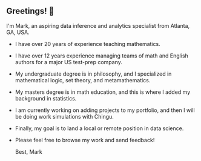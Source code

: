 ## Greetings! 👋

I'm Mark, an aspiring data inference and analytics specialist from Atlanta, GA, USA.

- I have over 20 years of experience teaching mathematics.
- I have over 12 years experience managing teams of math and English authors for a major US test-prep company.
- My undergraduate degree is in philosophy, and I specialized in mathematical logic, set theory, and metamathematics.
- My masters degree is in math education, and this is where I added my background in statistics.
- I am currently working on adding projects to my portfolio, and then I will be doing work simulations with Chingu.
- Finally, my goal is to land a local or remote position in data science.

- Please feel free to browse my work and send feedback!

  Best,
  Mark

<!--
**markcoty/markcoty** is a ✨ _special_ ✨ repository because its `README.md` (this file) appears on your GitHub profile.

Here are some ideas to get you started:

- 🔭 I’m currently working on ...
- 🌱 I’m currently learning ...
- 👯 I’m looking to collaborate on ...
- 🤔 I’m looking for help with ...
- 💬 Ask me about ...
- 📫 How to reach me: ...
- 😄 Pronouns: ...
- ⚡ Fun fact: ...
-->

